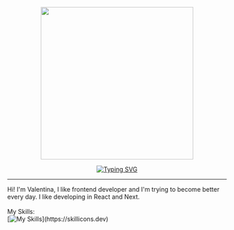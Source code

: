 <p align="center">
  <img width="350" height="350" src="https://user-images.githubusercontent.com/81707177/214109635-b87cfa8e-cca7-4452-bec0-91063d39770e.png">
</p>
<p align="center">
  <a href="https://git.io/typing-svg"><img src="https://readme-typing-svg.demolab.com?font=Fira+Code&pause=1000&color=B1DBF2&background=FFC6BC00&width=150&lines=Welcome+%F0%9F%A4%97" alt="Typing SVG" /></a>
</p>
<hr />

Hi! I'm Valentina, I like frontend developer and I'm trying to become better every day. I like developing in React and Next.
<br />
<br />
My Skills: <br />
[![My Skills](https://skillicons.dev/icons?i=html,css,sass,js,typescript,nuxt,react,next,)](https://skillicons.dev)






<!--
**valentinaotocan/valentinaotocan** is a ✨ _special_ ✨ repository because its `README.md` (this file) appears on your GitHub profile.

Here are some ideas to get you started:

- 🔭 I’m currently working on ...
- 🌱 I’m currently learning ...
- 👯 I’m looking to collaborate on ...
- 🤔 I’m looking for help with ...
- 💬 Ask me about ...
- 📫 How to reach me: ...
- 😄 Pronouns: ...
- ⚡ Fun fact: ...
-->
